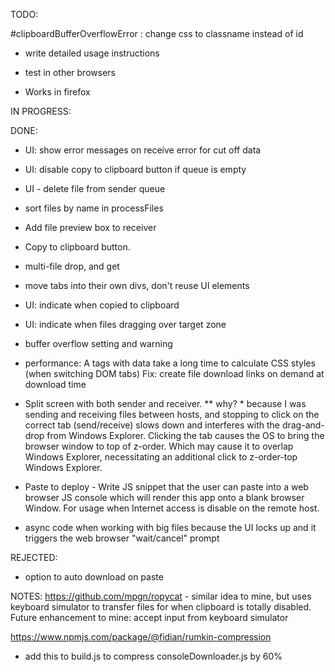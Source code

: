 TODO:

#clipboardBufferOverflowError : change css to classname instead of id

* write detailed usage instructions

* test in other browsers
- Works in firefox

IN PROGRESS:


DONE:
* UI: show error messages on receive error for cut off data
* UI: disable copy to clipboard button if queue is empty
* UI - delete file from sender queue
* sort files by name in processFiles
* Add file preview box to receiver
* Copy to clipboard button.
* multi-file drop, and get
* move tabs into their own divs, don't reuse UI elements
* UI: indicate when copied to clipboard
* UI: indicate when files dragging over target zone
* buffer overflow setting and warning
* performance: 
        A tags with data take a long time to calculate CSS styles (when switching DOM tabs)
        Fix: create file download links on demand at download time
* Split screen with both sender and receiver.
        ** why? 
        * because I was sending and receiving files between hosts, and stopping to click on the correct tab (send/receive)
        slows down and interferes with the drag-and-drop from Windows Explorer. Clicking the tab causes the OS to bring
        the browser window to top of z-order. Which may cause it to overlap Windows Explorer, necessitating an additional click
        to z-order-top Windows Explorer.

* Paste to deploy - Write JS snippet that the user can paste into a web browser JS console which will render this app onto a blank browser Window.  For usage when Internet access is disable on the remote host. 

* async code when working with big files because the UI locks up and it triggers the web browser "wait/cancel" prompt


REJECTED:
* option to auto download on paste 

NOTES:
https://github.com/mpgn/ropycat - similar idea to mine, but uses keyboard simulator to transfer files for when clipboard is totally disabled. Future enhancement to mine: accept input from keyboard simulator

https://www.npmjs.com/package/@fidian/rumkin-compression
- add this to build.js to compress consoleDownloader.js by 60%